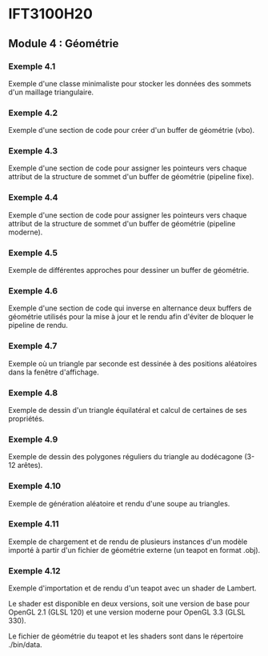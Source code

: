 # IFT3100H20

## Module 4 : Géométrie

### Exemple 4.1

Exemple d'une classe minimaliste pour stocker les données des sommets d'un maillage triangulaire.

### Exemple 4.2

Exemple d'une section de code pour créer d'un buffer de géométrie (vbo).

### Exemple 4.3

Exemple d'une section de code pour assigner les pointeurs vers chaque attribut de la structure de sommet d'un buffer de géométrie (pipeline fixe).

### Exemple 4.4

Exemple d'une section de code pour assigner les pointeurs vers chaque attribut de la structure de sommet d'un buffer de géométrie (pipeline moderne).

### Exemple 4.5

Exemple de différentes approches pour dessiner un buffer de géométrie.

### Exemple 4.6

Exemple d'une section de code qui inverse en alternance deux buffers de géométrie utilisés pour la mise à jour et le rendu afin d'éviter de bloquer le pipeline de rendu.

### Exemple 4.7

Exemple où un triangle par seconde est dessinée à des positions aléatoires dans la fenêtre d'affichage.

### Exemple 4.8

Exemple de dessin d'un triangle équilatéral et calcul de certaines de ses propriétés.

### Exemple 4.9

Exemple de dessin des polygones réguliers du triangle au dodécagone (3-12 arêtes).

### Exemple 4.10

Exemple de génération aléatoire et rendu d'une soupe au triangles.

### Exemple 4.11

Exemple de chargement et de rendu de plusieurs instances d'un modèle importé à partir d'un fichier de géométrie externe (un teapot en format .obj).

### Exemple 4.12

Exemple d'importation et de rendu d'un teapot avec un shader de Lambert.

Le shader est disponible en deux versions, soit une version de base pour OpenGL 2.1 (GLSL 120) et une version moderne pour OpenGL 3.3 (GLSL 330).

Le fichier de géométrie du teapot et les shaders sont dans le répertoire ./bin/data.
